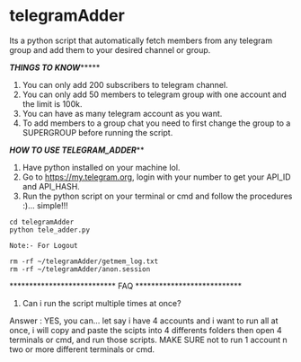 # telegramAdder
Its a python script that automatically fetch members from any telegram group and add them to your desired channel or group.


*********************THINGS TO KNOW**************************

1. You can only add 200 subscribers to telegram channel.
2. You can only add 50 members to telegram group with one account and the limit is 100k.
3. You can have as many telegram account as you want.
4. To add members to a group chat you need to first change the group to a SUPERGROUP before running the script.



*****************HOW TO USE TELEGRAM_ADDER*******************

1. Have python installed on your machine lol.
2. Go to https://my.telegram.org, login with your number to get your API_ID and API_HASH.
3. Run the python script on your terminal or cmd and follow the procedures :)... simple!!!


```git clone https://github.com/legendpk/telegramAdder.git
cd telegramAdder
python tele_adder.py

Note:- For Logout

rm -rf ~/telegramAdder/getmem_log.txt
rm -rf ~/telegramAdder/anon.session
```

***************************  FAQ  ***************************

1. Can i run the script multiple times at once?

Answer : YES, you can... let say i have 4 accounts and i want to run all at once, i will copy and paste the scipts into 4 differents folders then open 4 terminals or cmd, and run those scripts. MAKE SURE not to run 1 account n two or more different terminals or cmd.




